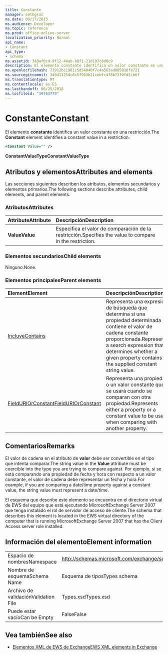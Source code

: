 ```yaml
---
title: Constante
manager: sethgros
ms.date: 09/17/2015
ms.audience: Developer
ms.topic: reference
ms.prod: office-online-server
localization_priority: Normal
api_name:
- Constant
api_type:
- schema
ms.assetid: 340af0cd-9f12-44ab-b8f1-21d107c8d0c9
description: El elemento constante identifica un valor constante en una restricción.
ms.openlocfilehash: 73912bc1981c5d54040f7c4a563ad805916fe721
ms.sourcegitcommit: 34041125dc8c5f993b21cebfc4f8b72f0fd2cb6f
ms.translationtype: MT
ms.contentlocale: es-ES
ms.lasthandoff: 06/25/2018
ms.locfileid: "19763779"
---
```

# <a name="constant"></a><span data-ttu-id="4e60a-103">Constante</span><span class="sxs-lookup"><span data-stu-id="4e60a-103">Constant</span></span>

<span data-ttu-id="4e60a-104">El elemento **constante** identifica un valor constante en una restricción.</span><span class="sxs-lookup"><span data-stu-id="4e60a-104">The **Constant** element identifies a constant value in a restriction.</span></span> 
  
```xml
<Constant Value="" />
```

 <span data-ttu-id="4e60a-105">**ConstantValueType**</span><span class="sxs-lookup"><span data-stu-id="4e60a-105">**ConstantValueType**</span></span>
## <a name="attributes-and-elements"></a><span data-ttu-id="4e60a-106">Atributos y elementos</span><span class="sxs-lookup"><span data-stu-id="4e60a-106">Attributes and elements</span></span>

<span data-ttu-id="4e60a-107">Las secciones siguientes describen los atributos, elementos secundarios y elementos primarios.</span><span class="sxs-lookup"><span data-stu-id="4e60a-107">The following sections describe attributes, child elements, and parent elements.</span></span>
  
### <a name="attributes"></a><span data-ttu-id="4e60a-108">Atributos</span><span class="sxs-lookup"><span data-stu-id="4e60a-108">Attributes</span></span>

|<span data-ttu-id="4e60a-109">**Attribute**</span><span class="sxs-lookup"><span data-stu-id="4e60a-109">**Attribute**</span></span>|<span data-ttu-id="4e60a-110">**Descripción**</span><span class="sxs-lookup"><span data-stu-id="4e60a-110">**Description**</span></span>|
|:-----|:-----|
|<span data-ttu-id="4e60a-111">**Value**</span><span class="sxs-lookup"><span data-stu-id="4e60a-111">**Value**</span></span> <br/> |<span data-ttu-id="4e60a-112">Especifica el valor de comparación de la restricción.</span><span class="sxs-lookup"><span data-stu-id="4e60a-112">Specifies the value to compare in the restriction.</span></span>  <br/> |
   
### <a name="child-elements"></a><span data-ttu-id="4e60a-113">Elementos secundarios</span><span class="sxs-lookup"><span data-stu-id="4e60a-113">Child elements</span></span>

<span data-ttu-id="4e60a-114">Ninguno.</span><span class="sxs-lookup"><span data-stu-id="4e60a-114">None.</span></span>
  
### <a name="parent-elements"></a><span data-ttu-id="4e60a-115">Elementos principales</span><span class="sxs-lookup"><span data-stu-id="4e60a-115">Parent elements</span></span>

|<span data-ttu-id="4e60a-116">**Element**</span><span class="sxs-lookup"><span data-stu-id="4e60a-116">**Element**</span></span>|<span data-ttu-id="4e60a-117">**Descripción**</span><span class="sxs-lookup"><span data-stu-id="4e60a-117">**Description**</span></span>|
|:-----|:-----|
|[<span data-ttu-id="4e60a-118">Incluye</span><span class="sxs-lookup"><span data-stu-id="4e60a-118">Contains</span></span>](contains.md) <br/> |<span data-ttu-id="4e60a-119">Representa una expresión de búsqueda que determina si una propiedad determinada contiene el valor de cadena constante proporcionada.</span><span class="sxs-lookup"><span data-stu-id="4e60a-119">Represents a search expression that determines whether a given property contains the supplied constant string value.</span></span>  <br/> |
|[<span data-ttu-id="4e60a-120">FieldURIOrConstant</span><span class="sxs-lookup"><span data-stu-id="4e60a-120">FieldURIOrConstant</span></span>](fielduriorconstant.md) <br/> |<span data-ttu-id="4e60a-121">Representa una propiedad o un valor constante que se usará cuando se comparan con otra propiedad.</span><span class="sxs-lookup"><span data-stu-id="4e60a-121">Represents either a property or a constant value to be used when comparing with another property.</span></span>  <br/> |
   
## <a name="remarks"></a><span data-ttu-id="4e60a-122">Comentarios</span><span class="sxs-lookup"><span data-stu-id="4e60a-122">Remarks</span></span>

<span data-ttu-id="4e60a-123">El valor de cadena en el atributo de **valor** debe ser convertible en el tipo que intenta comparar.</span><span class="sxs-lookup"><span data-stu-id="4e60a-123">The string value in the **Value** attribute must be coercible into the type you are trying to compare against.</span></span> <span data-ttu-id="4e60a-124">Por ejemplo, si se está comparando una propiedad de fecha y hora con respecto a un valor constante, el valor de cadena debe representar un fecha y hora.</span><span class="sxs-lookup"><span data-stu-id="4e60a-124">For example, if you are comparing a date/time property against a constant value, the string value must represent a date/time.</span></span> 
  
<span data-ttu-id="4e60a-125">El esquema que describe este elemento se encuentra en el directorio virtual de EWS del equipo que está ejecutando MicrosoftExchange Server 2007 que tenga instalado el rol de servidor de acceso de cliente.</span><span class="sxs-lookup"><span data-stu-id="4e60a-125">The schema that describes this element is located in the EWS virtual directory of the computer that is running MicrosoftExchange Server 2007 that has the Client Access server role installed.</span></span>
  
## <a name="element-information"></a><span data-ttu-id="4e60a-126">Información del elemento</span><span class="sxs-lookup"><span data-stu-id="4e60a-126">Element information</span></span>

|||
|:-----|:-----|
|<span data-ttu-id="4e60a-127">Espacio de nombres</span><span class="sxs-lookup"><span data-stu-id="4e60a-127">Namespace</span></span>  <br/> |http://schemas.microsoft.com/exchange/services/2006/types  <br/> |
|<span data-ttu-id="4e60a-128">Nombre de esquema</span><span class="sxs-lookup"><span data-stu-id="4e60a-128">Schema Name</span></span>  <br/> |<span data-ttu-id="4e60a-129">Esquema de tipos</span><span class="sxs-lookup"><span data-stu-id="4e60a-129">Types schema</span></span>  <br/> |
|<span data-ttu-id="4e60a-130">Archivo de validación</span><span class="sxs-lookup"><span data-stu-id="4e60a-130">Validation File</span></span>  <br/> |<span data-ttu-id="4e60a-131">Types.xsd</span><span class="sxs-lookup"><span data-stu-id="4e60a-131">Types.xsd</span></span>  <br/> |
|<span data-ttu-id="4e60a-132">Puede estar vacío</span><span class="sxs-lookup"><span data-stu-id="4e60a-132">Can be Empty</span></span>  <br/> |<span data-ttu-id="4e60a-133">False</span><span class="sxs-lookup"><span data-stu-id="4e60a-133">False</span></span>  <br/> |
   
## <a name="see-also"></a><span data-ttu-id="4e60a-134">Vea también</span><span class="sxs-lookup"><span data-stu-id="4e60a-134">See also</span></span>



- [<span data-ttu-id="4e60a-135">Elementos XML de EWS de Exchange</span><span class="sxs-lookup"><span data-stu-id="4e60a-135">EWS XML elements in Exchange</span></span>](ews-xml-elements-in-exchange.md)

